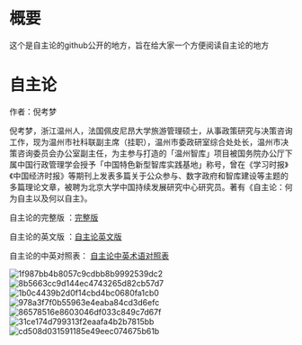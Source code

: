 # 概要
这个是自主论的github公开的地方，旨在给大家一个方便阅读自主论的地方

# 自主论

作者：倪考梦

倪考梦，浙江温州人，法国佩皮尼昂大学旅游管理硕士，从事政策研究与决策咨询工作，现为温州市社科联副主席（挂职），温州市委政研室综合处处长，温州市决策咨询委员会办公室副主任，为主参与打造的「温州智库」项目被国务院办公厅下属中国行政管理学会授予「中国特色新型智库实践基地」称号，曾在《学习时报》《中国经济时报》等期刊上发表多篇关于公众参与、数字政府和智库建设等主题的多篇理论文章，被聘为北京大学中国持续发展研究中心研究员。著有《自主论：何为自主以及何以自主》。


自主论的完整版 ：[完整版](https://github.com/Hierarchzhou/zizhulun/blob/main/%E8%87%AA%E4%B8%BB%E8%AE%BA%E8%8B%B1%E6%96%87%E7%89%88.md)

自主论的英文版 ：[自主论英文版](https://github.com/Hierarchzhou/zizhulun/blob/main/%E8%87%AA%E4%B8%BB%E8%AE%BA%E8%8B%B1%E6%96%87%E7%89%88.md)

自主论的中英对照表： [自主论中英术语对照表](https://github.com/Hierarchzhou/zizhulun/blob/main/%E8%87%AA%E4%B8%BB%E8%AE%BA%E4%B8%AD%E8%8B%B1%E6%9C%AF%E8%AF%AD%E5%AF%B9%E7%85%A7%E8%A1%A8.md)



![1f987bb4b8057c9cdbb8b9992539dc2](https://github.com/user-attachments/assets/64df2daa-7aba-4248-b011-2075b0c552a0)
![8b5663cc9d144ec4743265d82cb57d7](https://github.com/user-attachments/assets/c18c9630-5664-46df-935b-69a6157528cc)
![1b0c4439b2d0f14cbd4bc0680fa1cb0](https://github.com/user-attachments/assets/fb19f34a-c2be-4b20-adbb-641f4980843a)
![978a3f7f0b55963e4eaba84cd3d6efc](https://github.com/user-attachments/assets/2c132517-971a-4853-88ff-4c4ab4f559ec)
![86578516e8603046df033c849c7d67f](https://github.com/user-attachments/assets/d1d3b0b8-d1cb-41cf-b649-e6748f154478)
![31ce174d799313f2eaafa4b2b7815bb](https://github.com/user-attachments/assets/f52c2085-d3b5-4f84-a14e-2adc43357bf5)
![cd508d031591185e49eec074675b61b](https://github.com/user-attachments/assets/202c98a9-dffb-4246-8af8-83a3a2c0c669)



